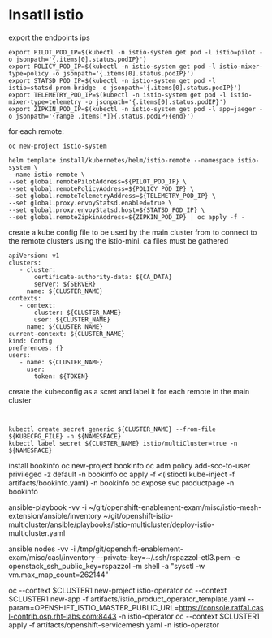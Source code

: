 # Insatll istio

export the endpoints ips

```
export PILOT_POD_IP=$(kubectl -n istio-system get pod -l istio=pilot -o jsonpath='{.items[0].status.podIP}')
export POLICY_POD_IP=$(kubectl -n istio-system get pod -l istio-mixer-type=policy -o jsonpath='{.items[0].status.podIP}')
export STATSD_POD_IP=$(kubectl -n istio-system get pod -l istio=statsd-prom-bridge -o jsonpath='{.items[0].status.podIP}')
export TELEMETRY_POD_IP=$(kubectl -n istio-system get pod -l istio-mixer-type=telemetry -o jsonpath='{.items[0].status.podIP}')
export ZIPKIN_POD_IP=$(kubectl -n istio-system get pod -l app=jaeger -o jsonpath='{range .items[*]}{.status.podIP}{end}')
```

for each remote:
```
oc new-project istio-system

helm template install/kubernetes/helm/istio-remote --namespace istio-system \
--name istio-remote \
--set global.remotePilotAddress=${PILOT_POD_IP} \
--set global.remotePolicyAddress=${POLICY_POD_IP} \
--set global.remoteTelemetryAddress=${TELEMETRY_POD_IP} \
--set global.proxy.envoyStatsd.enabled=true \
--set global.proxy.envoyStatsd.host=${STATSD_POD_IP} \
--set global.remoteZipkinAddress=${ZIPKIN_POD_IP} | oc apply -f -
```
create a kube config file to be used by the main cluster from to connect to the remote clusters using the istio-mini. ca files must be gathered

```
apiVersion: v1
clusters:
   - cluster:
       certificate-authority-data: ${CA_DATA}
       server: ${SERVER}
     name: ${CLUSTER_NAME}
contexts:
   - context:
       cluster: ${CLUSTER_NAME}
       user: ${CLUSTER_NAME}
     name: ${CLUSTER_NAME}
current-context: ${CLUSTER_NAME}
kind: Config
preferences: {}
users:
   - name: ${CLUSTER_NAME}
     user:
       token: ${TOKEN}
```
create the kubeconfig as a scret and label it for each remote in the main cluster
```


kubectl create secret generic ${CLUSTER_NAME} --from-file ${KUBECFG_FILE} -n ${NAMESPACE}
kubectl label secret ${CLUSTER_NAME} istio/multiCluster=true -n ${NAMESPACE}
```

install bookinfo 
oc new-project bookinfo
oc adm policy add-scc-to-user privileged -z default -n bookinfo
oc apply -f <(istioctl kube-inject -f artifacts/bookinfo.yaml) -n bookinfo
oc expose svc productpage -n bookinfo


ansible-playbook -vv -i ~/git/openshift-enablement-exam/misc/istio-mesh-extension/ansible/inventory ~/git/openshift-istio-multicluster/ansible/playbooks/istio-multicluster/deploy-istio-multicluster.yaml

ansible nodes -vv -i /tmp/git/openshift-enablement-exam/misc/casl/inventory --private-key=~/.ssh/rspazzol-etl3.pem -e openstack_ssh_public_key=rspazzol -m shell -a "sysctl -w vm.max_map_count=262144"

oc --context $CLUSTER1 new-project istio-operator
oc --context $CLUSTER1 new-app -f artifacts/istio_product_operator_template.yaml --param=OPENSHIFT_ISTIO_MASTER_PUBLIC_URL=https://console.raffa1.casl-contrib.osp.rht-labs.com:8443 -n istio-operator
oc --context $CLUSTER1 apply -f artifacts/openshift-servicemesh.yaml -n istio-operator 